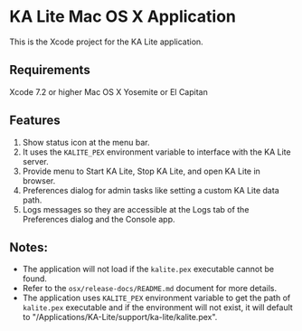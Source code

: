 KA Lite Mac OS X Application
============================

This is the Xcode project for the KA Lite application.


## Requirements

Xcode 7.2 or higher 
Mac OS X Yosemite or El Capitan


## Features

1. Show status icon at the menu bar.
1. It uses the `KALITE_PEX` environment variable to interface with the KA Lite server.
1. Provide menu to Start KA Lite, Stop KA Lite, and open KA Lite in browser.
1. Preferences dialog for admin tasks like setting a custom KA Lite data path.
1. Logs messages so they are accessible at the Logs tab of the Preferences dialog and the Console app.


## Notes:
* The application will not load if the `kalite.pex` executable cannot be found.
* Refer to the `osx/release-docs/README.md` document for more details.
* The application uses `KALITE_PEX` environment variable to get the path of `kalite.pex` executable and if the environment will not exist, it will default to "/Applications/KA-Lite/support/ka-lite/kalite.pex".
